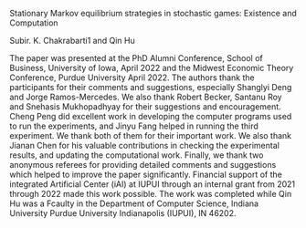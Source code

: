 Stationary Markov equilibrium strategies in stochastic games: Existence and Computation

Subir. K. Chakrabarti1 and Qin Hu

The paper was presented at the PhD Alumni Conference, School of Business, University of Iowa, April 2022 and the Midwest Economic Theory Conference, Purdue University April 2022. The authors thank the participants for their comments and suggestions, especially Shanglyi Deng and Jorge Ramos-Mercedes.  We also thank Robert Becker, Santanu Roy and Snehasis Mukhopadhyay for their suggestions and encouragement. Cheng Peng did excellent work in developing the computer programs used to run the experiments, and Jinyu Fang helped in running the third experiment. We thank both of them for their important work. We also thank Jianan Chen for his valuable contributions in checking the experimental results, and updating the computational work. Finally, we thank two anonymous referees for providing detailed comments and suggestions which helped to improve the paper significantly.  Financial support of the integrated Artificial Center (iAI) at IUPUI through an internal grant from 2021 through 2022 made this work possible. The work was completed while Qin Hu was a Fcaulty in the Department of Computer Science, Indiana University Purdue University Indianapolis (IUPUI), IN 46202.

